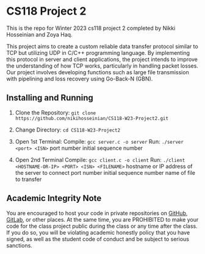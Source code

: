 # CS118 Project 2

This is the repo for Winter 2023 cs118 project  2 completed by Nikki Hosseinian and Zoya Haq. 

This project aims to create a custom reliable data transfer protocol similar to TCP but utilizing UDP in C/C++ programming language. By implementing this protocol in server and client applications, the project intends to improve the understanding of how TCP works, particularly in handling packet losses. Our project involves developing functions such as large file transmission with pipelining and loss recovery using Go-Back-N (GBN). 

## Installing and Running 
1. Clone the Repository: `git clone https://github.com/nikihosseinian/CS118-W23-Project2.git`
2. Change Directory: `cd CS118-W23-Project2`
3. Open 1st Terminal: 
    Compile: `gcc server.c -o server`
    Run: `./server <port> <ISN>`
        <port> port number 
        <isn>  initial sequence number 
          
4. Open 2nd Terminal 
    Compile: `gcc client.c -o client`
    Run: `./client <HOSTNAME-OR-IP> <PORT> <ISN> <FILENAME>`
        <HOSTNAME-OR-IP> hostname or IP address of the server to connect 
        <port>           port number 
        <isn>            initial sequence number 
        <FILENAME>       name of file to transfer 
          



## Academic Integrity Note

You are encouraged to host your code in private repositories on [GitHub](https://github.com/), [GitLab](https://gitlab.com), or other places.  At the same time, you are PROHIBITED to make your code for the class project public during the class or any time after the class.  If you do so, you will be violating academic honestly policy that you have signed, as well as the student code of conduct and be subject to serious sanctions.
